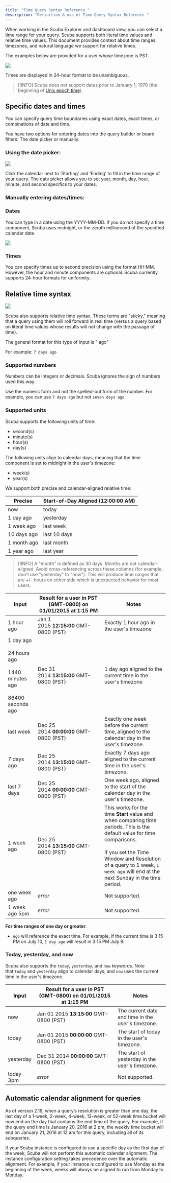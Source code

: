 ```yaml
---
title: "Time Query Syntax Reference "
description: "Definition & use of Time Query Syntax Reference "
---
```

When working in the Scuba Explorer and dashboard view, you can select a time range for your query. Scuba supports both literal time values and relative time values. This document provides context about time ranges, timezones, and natural language we support for relative times.

The examples below are provided for a user whose timezone is PST.

![](./attachments/relative%20date.png)

Times are displayed in 24-hour format to be unambiguous.

> [!INFO]
> Scuba does not support dates prior to January 1, 1970 (the beginning of [Unix epoch time](https://en.wikipedia.org/wiki/Unix_time)).

## Specific dates and times 

You can specify query time boundaries using exact dates, exact times, or combinations of date and time.

You have two options for entering dates into the query builder or board filters: The date picker or manually.

### Using the date picker:

![](./attachments/date%20picker.png)

Click the calendar next to ‘Starting' and ‘Ending’ to fill in the time range of your query. The date picker allows you to set year, month, day, hour, minute, and second specifics to your dates.

### Manually entering dates/times:

### Dates 

You can type in a date using the YYYY-MM-DD. If you do not specify a time component, Scuba uses midnight, or the zeroth millisecond of the specified calendar date.

![](./attachments/date-type%20in.png)

### Times 

You can specify times up to second precision using the format HH:MM. However, the hour and minute components are optional. Scuba currently supports 24-hour formats for uniformity.

## Relative time syntax 

![](./attachments/relative%20date_time_article.png)

Scuba also supports relative time syntax. These terms are "sticky," meaning that a query using them will roll forward in real time (versus a query based on literal time values whose results will not change with the passage of time).

The general format for this type of input is "<number> <unit> ago"

For example: `7 days ago`

### Supported numbers 

Numbers can be integers or decimals. Scuba ignores the sign of numbers used this way.

Use the numeric form and not the spelled-out form of the number. For example, you can use `7 days ago` but not `seven days ago`.

### Supported units 

Scuba supports the following units of time:

- second(s)
- minute(s)
- hour(s)
- day(s)

The following units align to calendar days, meaning that the time component is set to midnight in the user's timezone:

- week(s)
- year(s)

We support both precise and calendar-aligned relative time:

| **Precise** | **Start-of-Day Aligned (12:00:00 AM**) |
| --- | --- |
| now | today |
| 1 day ago | yesterday |
| 1 week ago | last week |
| 10 days ago | last 10 days |
| 1 month ago | last month |
| 1 year ago | last year |

> [!INFO]
> A "month" is defined as 30 days. Months are not calendar-aligned.
> Avoid cross-referencing across these columns (for example, don't use "yesterday" to "now"). This will produce time ranges that are +/- hours on either side which is unexpected behavior for most users.

| Input | Result for a user in PST (GMT-0800) on 01/01/2015 at 1:15 PM | Notes |
| --- | --- | --- |
| 1 hour ago | Jan 1 2015 **12:15:00** GMT-0800 (PST) | Exactly 1 hour ago in the user's timezone |
| 1 day ago<br><br>24 hours ago<br><br>1440 minutes ago<br><br>86400 seconds ago | Dec 31 2014 **13:15:00** GMT-0800 (PST) | 1 day ago aligned to the current time in the user's timezone |
| last week | Dec 25 2014 **00:00:00** GMT-0800 (PST) | Exactly one week before the current time, aligned to the calendar day in the user's timezone. |
| 7 days ago | Dec 25 2014 **13:15:00** GMT-0800 (PST) | Exactly 7 days ago aligned to the current time in the user's timezone. |
| last 7 days | Dec 25 2014 **00:00:00** GMT-0800 (PST) | One week ago, aligned to the start of the calendar day in the user's timezone. |
| 1 week ago | Dec 25 2014 **13:15:00** GMT-0800 (PST) | This works for the time **Start** value and when comparing time periods. This is the default value for time comparisons.<br><br>If you set the Time Window and Resolution of a query to 1 week, `1 week ago` will end at the next Sunday in the time period. |
| one week ago | *error* | Not supported. |
| 1 week ago 5pm | *error* | Not supported. |

**For time ranges of one day or greater**:

- `Ago` will reference the exact time. For example, if the current time is 3:15 PM on July 10, `1 day ago` will result in 3:15 PM July 9. 

### Today, yesterday, and now 

Scuba also supports the `today`, `yesterday`, and `now` keywords. Note that `today` and `yesterday` align to calendar days, and `now` uses the current time in the user's timezone.

| Input | Result for a user in PST (GMT-0800) on 01/01/2015 at 1:15 PM | Notes |
| --- | --- | --- |
| now | Jan 01 2015 **13:15:00** GMT-0800 (PST) | The current date and time in the user's timezone. |
| today | Jan 01 2015 **00:00:00** GMT-0800 (PST) | The start of today in the user's timezone. |
| yesterday | Dec 31 2014 **00:00:00** GMT-0800 (PST) | The start of yesterday in the user's timezone. |
| today 3pm | *error* | Not supported. |

## Automatic calendar alignment for queries 

As of version 2.19, when a query’s resolution is greater than one day, the last day of a 1-week, 2-week, 4-week, 13-week, or 52-week time bucket will now end on the day that contains the end time of the query. For example, if the query end time is January 20, 2016 at 2 pm, the weekly time bucket will end on January 21, 2016 at 12 am for this query, including all of its subqueries.

If your Scuba instance is configured to use a specific day as the first day of the week, Scuba will not perform this automatic calendar alignment. The instance configuration setting takes precedence over the automatic alignment. For example, if your instance is configured to use Monday as the beginning of the week, weeks will always be aligned to run from Monday to Monday.